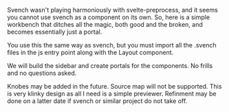 Svench wasn't playing harmoniously with svelte-preprocess,
and it seems you cannot use svench as a component on its own.
So, here is a simple workbench that ditches all the magic,
both good and the broken, and becomes essentially just a portal.

You use this the same way as svench, but you must
import all the .svench files in the js entry point
along with the Layout component.

We will build the sidebar and create portals for the components.
No frills and no questions asked.

Knobes may be added in the future. Source map will not be supported. This is very klinky design as all I need is a simple previewer. Refinment may be done on a latter date if svench or similar project do not take off.